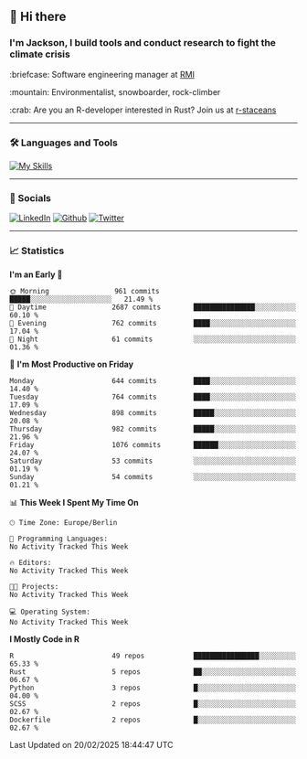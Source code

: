 ## :wave: Hi there
### I'm Jackson, I build tools and conduct research to fight the climate crisis
<p> :briefcase: Software engineering manager at <a href="https://rmi.org/" alt="RMI">RMI</a></p>
<p> :mountain: Environmentalist, snowboarder, rock-climber</p>
<p> :crab: Are you an R-developer interested in Rust? Join us at <a href="https://github.com/r-staceans" alt="r-staceans">r-staceans</a></p>

---

### :hammer_and_wrench: Languages and Tools

[![My Skills](https://skillicons.dev/icons?i=r,python,rust,docker,svelte,js,neovim,azure,postgresql,kubernetes,html,css&perline=6&theme=dark)](https://skillicons.dev)

---

### :iphone: Socials

[![LinkedIn](https://skillicons.dev/icons?i=linkedin&theme=dark)](https://www.linkedin.com/in/jackson-hoffart/) 
[![Github](https://skillicons.dev/icons?i=github&theme=dark)](https://github.com/jdhoffa) 
[![Twitter](https://skillicons.dev/icons?i=twitter&theme=dark)](https://twitter.com/jdhoffart) 

---

### :chart_with_upwards_trend: Statistics

 
<!--START_SECTION:waka-->
**I'm an Early 🐤** 

```text
🌞 Morning                961 commits         █████░░░░░░░░░░░░░░░░░░░░   21.49 % 
🌆 Daytime                2687 commits        ███████████████░░░░░░░░░░   60.10 % 
🌃 Evening                762 commits         ████░░░░░░░░░░░░░░░░░░░░░   17.04 % 
🌙 Night                  61 commits          ░░░░░░░░░░░░░░░░░░░░░░░░░   01.36 % 
```
📅 **I'm Most Productive on Friday** 

```text
Monday                   644 commits         ████░░░░░░░░░░░░░░░░░░░░░   14.40 % 
Tuesday                  764 commits         ████░░░░░░░░░░░░░░░░░░░░░   17.09 % 
Wednesday                898 commits         █████░░░░░░░░░░░░░░░░░░░░   20.08 % 
Thursday                 982 commits         █████░░░░░░░░░░░░░░░░░░░░   21.96 % 
Friday                   1076 commits        ██████░░░░░░░░░░░░░░░░░░░   24.07 % 
Saturday                 53 commits          ░░░░░░░░░░░░░░░░░░░░░░░░░   01.19 % 
Sunday                   54 commits          ░░░░░░░░░░░░░░░░░░░░░░░░░   01.21 % 
```


📊 **This Week I Spent My Time On** 

```text
🕑︎ Time Zone: Europe/Berlin

💬 Programming Languages: 
No Activity Tracked This Week

🔥 Editors: 
No Activity Tracked This Week

🐱‍💻 Projects: 
No Activity Tracked This Week

💻 Operating System: 
No Activity Tracked This Week
```

**I Mostly Code in R** 

```text
R                        49 repos            ████████████████░░░░░░░░░   65.33 % 
Rust                     5 repos             ██░░░░░░░░░░░░░░░░░░░░░░░   06.67 % 
Python                   3 repos             █░░░░░░░░░░░░░░░░░░░░░░░░   04.00 % 
SCSS                     2 repos             █░░░░░░░░░░░░░░░░░░░░░░░░   02.67 % 
Dockerfile               2 repos             █░░░░░░░░░░░░░░░░░░░░░░░░   02.67 % 
```




 Last Updated on 20/02/2025 18:44:47 UTC
<!--END_SECTION:waka-->
